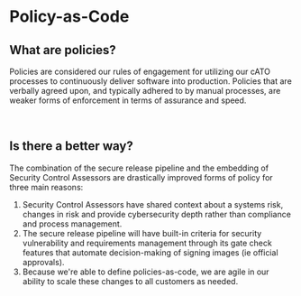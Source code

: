 # Policy-as-Code 

## What are policies?
Policies are considered our rules of engagement for utilizing our cATO processes to continuously deliver software into production. Policies that are verbally agreed upon, and typically adhered to by manual processes, are weaker forms of enforcement in terms of assurance and speed.

<br/>

## Is there a better way?
The combination of the secure release pipeline and the embedding of Security Control Assessors are drastically improved forms of policy for three main reasons:

1. Security Control Assessors have shared context about a systems risk, changes in risk and provide cybersecurity depth rather than compliance and process management.
2. The secure release pipeline will have built-in criteria for security vulnerability and requirements management through its gate check features that automate decision-making of signing images (ie official approvals).
3. Because we're able to define policies-as-code, we are agile in our ability to scale these changes to all customers as needed.
